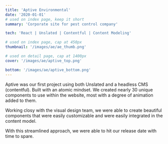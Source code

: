 ```yaml
---
title: 'Aptive Environmental'
date: '2020-01-01'
# used on index page, keep it short
summary: 'Corporate site for pest control company'

tech: 'React | Unslated | Contentful | Content Modeling'

# used on index page, cap at 450px
thumbnail: '/images/ae/ae_thumb.png' 

# used on detail page, cap at 1400px
cover: '/images/ae/aptive_top.png'

bottom: '/images/ae/aptive_bottom.png'
---
```


Aptive was our first project using both Unslated and a headless CMS (contentful). Built with an atomic mindset. We created nearly 30 unique components to use within the website, most with a degree of animation added to them. 

Working closy with the visual design team, we were able to create beautiful components that were easily customizable and were easily integrated in the content model. 

With this streamlined approach, we were able to hit our release date with time to spare.